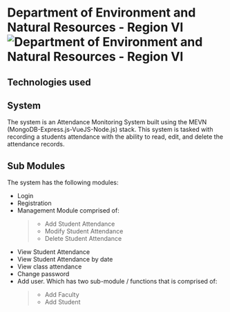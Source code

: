 # Department of Environment and Natural Resources - Region VI ![Department of Environment and Natural Resources - Region VI](https://r6.denr.gov.ph/images/R-CAR/R6/Regional_MastheadR6.jpg)

## Technologies used
<p align="center">
<width=300 height=200 src="https://upload.wikimedia.org/wikipedia/commons/9/93/MongoDB_Logo.svg">
<width=465 height=141 src="https://upload.wikimedia.org/wikipedia/commons/6/64/Expressjs.png">
<width=300 height=200 src="https://www.vectorlogo.zone/logos/vuejs/vuejs-ar21.svg">
<width=300 height=200 src=https://upload.wikimedia.org/wikipedia/commons/d/d9/Node.js_logo.svg>
</p>

## System
The system is an Attendance Monitoring System built using the MEVN (MongoDB-Express.js-VueJS-Node.js) stack. This system is tasked with recording a students attendance with the ability to read, edit, and delete the attendance records. 

## Sub Modules
The system has the following modules:
* Login
* Registration
* Management Module comprised of: 
  > * Add Student Attendance
  > * Modify Student Attendance
  > * Delete Student Attendance
* View Student Attendance 
* View Student Attendance by date
* View class attendance
* Change password
* Add user. Which has two sub-module / functions that is comprised of:
  > * Add Faculty
  > * Add Student
